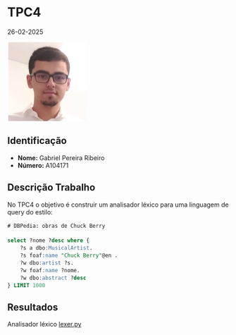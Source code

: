 # TPC4

26-02-2025

![](../images/author.png)

## Identificação

- **Nome:** Gabriel Pereira Ribeiro
- **Número:** A104171

## Descrição Trabalho

No TPC4 o objetivo é construir um analisador léxico para uma linguagem de query do estilo:

```sql
# DBPedia: obras de Chuck Berry

select ?nome ?desc where {
    ?s a dbo:MusicalArtist.
    ?s foaf:name "Chuck Berry"@en .
    ?w dbo:artist ?s.
    ?w foaf:name ?nome.
    ?w dbo:abstract ?desc
} LIMIT 1000
```

## Resultados

Analisador léxico [lexer.py](https://github.com/gabrielRibeir0/PL2025-A104171/blob/main/TPC3/lexer.py)